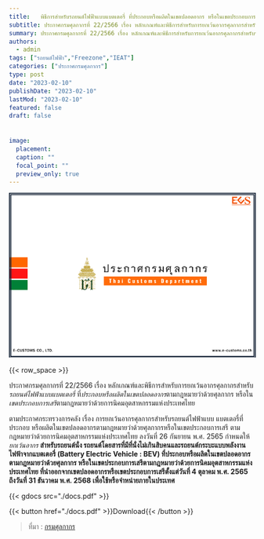 ```yaml
---
title: 	 พิธีการสําหรับรถยนต์ไฟฟ้าแบบแบตเตอรี่ ที่ประกอบหรือผลิตในเขตปลอดอากร หรือในเขตประกอบการเสรี
subtitle: ประกาศกรมศุลกากรที่ 22/2566 เรื่อง หลักเกณฑ์และพิธีการสำหรับการยกเว้นอากรศุลกากรสำหรับรถยนต์ไฟฟ้าแบบแบตเตอรี่ ที่ประกอบหรือผลิตในเขตปลอดอากรตามกฎหมายว่าด้วยศุลกากร หรือในเขตประกอบการเสรีตามกฎหมายว่าด้วยการนิคมอุตสาหกรรมแห่งประเทศไทย 
summary: ประกาศกรมศุลกากรที่ 22/2566 เรื่อง หลักเกณฑ์และพิธีการสำหรับการยกเว้นอากรศุลกากรสำหรับรถยนต์ไฟฟ้าแบบแบตเตอรี่ ที่ประกอบหรือผลิตในเขตปลอดอากรตามกฎหมายว่าด้วยศุลกากร หรือในเขตประกอบการเสรีตามกฎหมายว่าด้วยการนิคมอุตสาหกรรมแห่งประเทศไทย 
authors:
  - admin
tags: ["รถยนต์ไฟฟ้า","Freezone","IEAT"]
categories: ["ประกาศกรมศุลกากร"]
type: post
date: "2023-02-10"
publishDate: "2023-02-10"
lastMod: "2023-02-10"
featured: false
draft: false


image:
  placement:
  caption: ""
  focal_point: ""
  preview_only: true
---
```


![](featured.png)

{{< row_space >}}

ประกาศกรมศุลกากรที่ 22/2566 เรื่อง หลักเกณฑ์และพิธีการสำหรับการยกเว้นอากรศุลกากรสำหรับ*รถยนต์ไฟฟ้าแบบแบตเตอรี่* ที่*ประกอบหรือผลิตในเขตปลอดอากร*ตามกฎหมายว่าด้วยศุลกากร หรือใน*เขตประกอบการเสรี*ตามกฎหมายว่าด้วยการนิคมอุตสาหกรรมแห่งประเทศไทย

ตามประกาศกระทรวงการคลัง เรื่อง การยกเว้นอากรศุลกากรสําหรับรถยนต์ไฟฟ้าแบบ แบตเตอรี่ที่ประกอบ หรือผลิตในเขตปลอดอากรตามกฎหมายว่าด้วยศุลกากรหรือในเขตประกอบการเสรี ตามกฎหมายว่าด้วยการนิคมอุตสาหกรรมแห่งประเทศไทย ลงวันที่ 26 กันยายน พ.ศ. 2565 กําหนดให้ *ยกเว้นอากร* **สําหรับรถยนต์นั่ง รถยนต์โดยสารที่มีที่นั่งไม่เกินสิบคนและรถยนต์กระบะแบบพลังงานไฟฟ้าจากแบตเตอรี่ (Battery Electric Vehicle : BEV) ที่ประกอบหรือผลิตในเขตปลอดอากรตามกฎหมายว่าด้วยศุลกากร หรือในเขตประกอบการเสรีตามกฎหมายว่าด้วยการนิคมอุตสาหกรรมแห่งประเทศไทย ที่นําออกจากเขตปลอดอากรหรือเขตประกอบการเสรีตั้งแต่วันที่ 4 ตุลาคม พ.ศ. 2565 ถึงวันที่ 31 ธันวาคม พ.ศ. 2568 เพื่อใช้หรือจําหน่ายภายในประเทศ** 


{{< gdocs src="./docs.pdf" >}}


{{< button href="./docs.pdf" >}}Download{{< /button >}}



> ที่มา : [กรมศุลกากร](https://www.customs.go.th/cont_strc_download_with_docno_date.php?lang=th&top_menu=menu_homepage&current_id=142329324149505f4d464b4a464b4c)
